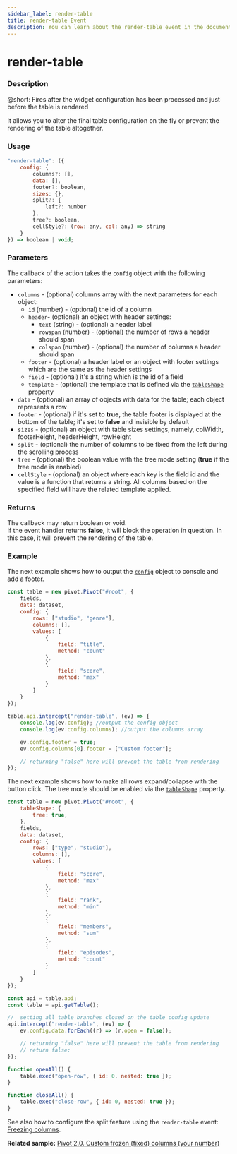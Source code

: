 ```yaml
---
sidebar_label: render-table
title: render-table Event
description: You can learn about the render-table event in the documentation of the DHTMLX JavaScript Pivot library. Browse developer guides and API reference, try out code examples and live demos, and download a free 30-day evaluation version of DHTMLX Pivot.
---
```


# render-table

### Description

@short: Fires after the widget configuration has been processed and just before the table is rendered

It allows you to alter the final table configuration on the fly or prevent the rendering of the table altogether.

### Usage

~~~jsx
"render-table": ({
    config: {
        columns?: [],
        data: [],
        footer?: boolean,
        sizes: {},
        split?: {
            left?: number
        },
        tree?: boolean,
        cellStyle?: (row: any, col: any) => string
    }
}) => boolean | void;
~~~

### Parameters

The callback of the action takes the `config` object with the following parameters:

- `columns` - (optional) columns array with the next parameters for each object:
  - `id` (number) - (optional) the id of a column
  - `header`- (optional) an object with header settings:
    - `text` (string) - (optional) a header label
    - `rowspan` (number) - (optional) the number of rows a header should span
    - `colspan` (number) - (optional) the number of columns a header should span
  - `footer` - (optional) a header label or an object with footer settings which are the same as the header settings
  - `field` - (optional) it's a string which is the id of a field
  - `template` - (optional) the template that is defined via the [`tableShape`](/api/config/tableshape-property) property
- `data` - (optional) an array of objects with data for the table; each object represents a row
- `footer` - (optional) if it's set to **true**, the table footer is displayed at the bottom of the table; it's set to **false** and invisible by default
- `sizes` - (optional) an object with table sizes settings, namely, colWidth, footerHeight, headerHeight, rowHeight
- `split` - (optional) the number of columns to be fixed from the left during the scrolling process
- `tree` - (optional) the boolean value with the tree mode setting (**true** if the tree mode is enabled)
- `cellStyle` - (optional) an object where each key is the field id and the value is a function that returns a string. All columns based on the specified field will have the related template applied.

### Returns

The callback may return boolean or void.  
If the event handler returns **false**, it will block the operation in question. In this case, it will prevent the rendering of the table.

### Example

The next example shows how to output the [`config`](/api/config/config-property) object to console and add a footer.

~~~jsx {20-28}
const table = new pivot.Pivot("#root", {
    fields,
    data: dataset,
    config: {
        rows: ["studio", "genre"],
        columns: [],
        values: [
            {
                field: "title",
                method: "count"
            },
            {
                field: "score",
                method: "max"
            }
        ]
    }
});

table.api.intercept("render-table", (ev) => {
    console.log(ev.config); //output the config object
    console.log(ev.config.columns); //output the columns array

    ev.config.footer = true;
    ev.config.columns[0].footer = ["Custom footer"];

    // returning "false" here will prevent the table from rendering
});
~~~

The next example shows how to make all rows expand/collapse with the button click. The tree mode should be enabled via the [`tableShape`](/api/config/tableshape-property) property.

~~~jsx
const table = new pivot.Pivot("#root", {
    tableShape: {
        tree: true,
    },
    fields,
    data: dataset,
    config: {
        rows: ["type", "studio"],
        columns: [],
        values: [
            {
                field: "score",
                method: "max"
            },
            {
                field: "rank",
                method: "min"
            },
            {
                field: "members",
                method: "sum"
            },
            {
                field: "episodes",
                method: "count"
            }
        ]
    }
});

const api = table.api;
const table = api.getTable();

//  setting all table branches closed on the table config update
api.intercept("render-table", (ev) => {
    ev.config.data.forEach((r) => (r.open = false));

    // returning "false" here will prevent the table from rendering
    // return false;
});

function openAll() {
    table.exec("open-row", { id: 0, nested: true });
}

function closeAll() {
    table.exec("close-row", { id: 0, nested: true });
}
~~~

See also how to configure the split feature using the `render-table` event: [Freezing columns](/guides/configuration#freezing-columns).

**Related sample:** [Pivot 2.0. Custom frozen (fixed) columns (your number)](https://snippet.dhtmlx.com/53erlmgp)
